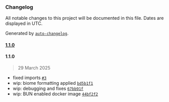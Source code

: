 ### Changelog

All notable changes to this project will be documented in this file. Dates are displayed in UTC.

Generated by [`auto-changelog`](https://github.com/CookPete/auto-changelog).

#### [1.1.0](https://github.com/PublikPrinciple/obsidian-mcp-rest/compare/1.1.0...1.1.0)

#### 1.1.0

> 29 March 2025

- fixed imports [`#3`](https://github.com/PublikPrinciple/obsidian-mcp-rest/pull/3)
- wip: biome formatting applied [`bd5b1f1`](https://github.com/PublikPrinciple/obsidian-mcp-rest/commit/bd5b1f15ece4fb67a3476c2c3e4415bbfcf76dfe)
- wip: debugging and fixes [`67bb91f`](https://github.com/PublikPrinciple/obsidian-mcp-rest/commit/67bb91fa529fd8b14223b1d9b118ebc68c26a647)
- wip: BUN enabled docker image [`44bf2f2`](https://github.com/PublikPrinciple/obsidian-mcp-rest/commit/44bf2f2ba3437b540636514f960c04810133494e)
